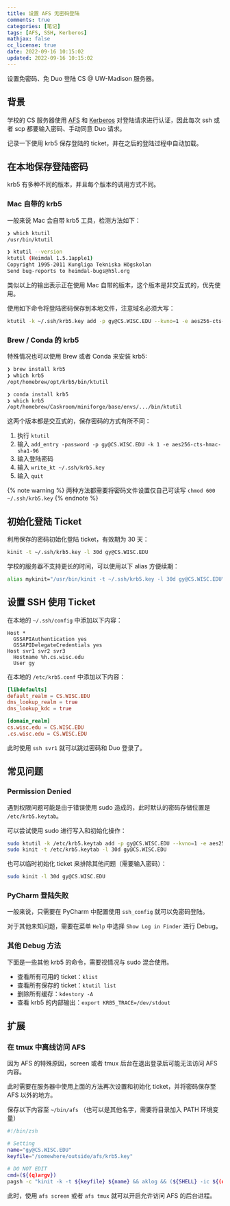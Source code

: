 ```yaml
---
title: 设置 AFS 无密码登陆
comments: true
categories: [笔记]
tags: [AFS, SSH, Kerberos]
mathjax: false
cc_license: true
date: 2022-09-16 10:15:02
updated: 2022-09-16 10:15:02
---
```


设置免密码、免 Duo 登陆 CS @ UW-Madison 服务器。

<!--more-->

## 背景

学校的 CS 服务器使用 [AFS](https://en.wikipedia.org/wiki/Andrew_File_System) 和 [Kerberos](https://web.mit.edu/kerberos/) 对登陆请求进行认证，因此每次 ssh 或者 scp 都要输入密码、手动同意 Duo 请求。

记录一下使用 krb5 保存登陆的 ticket，并在之后的登陆过程中自动加载。

## 在本地保存登陆密码

krb5 有多种不同的版本，并且每个版本的调用方式不同。

### Mac 自带的 krb5

一般来说 Mac 会自带 krb5 工具，检测方法如下：

```bash
❯ which ktutil
/usr/bin/ktutil

❯ ktutil --version
ktutil (Heimdal 1.5.1apple1)
Copyright 1995-2011 Kungliga Tekniska Högskolan
Send bug-reports to heimdal-bugs@h5l.org
```

类似以上的输出表示正在使用 Mac 自带的版本，这个版本是非交互式的，优先使用。

使用如下命令将登陆密码保存到本地文件，注意域名必须大写：

```bash
ktutil -k ~/.ssh/krb5.key add -p gy@CS.WISC.EDU --kvno=1 -e aes256-cts-hmac-sha1-96
```

### Brew / Conda 的 krb5

特殊情况也可以使用 Brew 或者 Conda 来安装 krb5:

```bash
❯ brew install krb5
❯ which krb5
/opt/homebrew/opt/krb5/bin/ktutil

❯ conda install krb5
❯ which krb5
/opt/homebrew/Caskroom/miniforge/base/envs/.../bin/ktutil
```

这两个版本都是交互式的，保存密码的方式有所不同：

1. 执行 `ktutil`
2. 输入 `add_entry -password -p gy@CS.WISC.EDU -k 1 -e aes256-cts-hmac-sha1-96`
3. 输入登陆密码
4. 输入 `write_kt ~/.ssh/krb5.key`
5. 输入 `quit`

{% note warning %}
两种方法都需要将密码文件设置仅自己可读写 `chmod 600 ~/.ssh/krb5.key`
{% endnote %}

## 初始化登陆 Ticket

利用保存的密码初始化登陆 ticket，有效期为 30 天：

```bash
kinit -t ~/.ssh/krb5.key -l 30d gy@CS.WISC.EDU
```

学校的服务器不支持更长的时间，可以使用以下 alias 方便续期：

```sh
alias mykinit="/usr/bin/kinit -t ~/.ssh/krb5.key -l 30d gy@CS.WISC.EDU"
```

## 设置 SSH 使用 Ticket

在本地的 `~/.ssh/config` 中添加以下内容：

```
Host *
  GSSAPIAuthentication yes
  GSSAPIDelegateCredentials yes
Host svr1 svr2 svr3
  Hostname %h.cs.wisc.edu
  User gy
```

在本地的 `/etc/krb5.conf` 中添加以下内容：

```toml
[libdefaults]
default_realm = CS.WISC.EDU
dns_lookup_realm = true
dns_lookup_kdc = true

[domain_realm]
cs.wisc.edu = CS.WISC.EDU
.cs.wisc.edu = CS.WISC.EDU
```

此时使用 `ssh svr1` 就可以跳过密码和 Duo 登录了。

## 常见问题

### Permission Denied

遇到权限问题可能是由于错误使用 sudo 造成的，此时默认的密码存储位置是 `/etc/krb5.keytab`。

可以尝试使用 sudo 进行写入和初始化操作：

```sh
sudo ktutil -k /etc/krb5.keytab add -p gy@CS.WISC.EDU --kvno=1 -e aes256-cts-hmac-sha1-96
sudo kinit -t /etc/krb5.keytab -l 30d gy@CS.WISC.EDU
```

也可以临时初始化 ticket 来排除其他问题（需要输入密码）：

```sh
sudo kinit -l 30d gy@CS.WISC.EDU
```

### PyCharm 登陆失败

一般来说，只需要在 PyCharm 中配置使用 `ssh_config` 就可以免密码登陆。

对于其他未知问题，需要在菜单 `Help` 中选择 `Show Log in Finder` 进行 Debug。

### 其他 Debug 方法

下面是一些其他 krb5 的命令，需要视情况与 sudo 混合使用。

* 查看所有可用的 ticket：`klist`
* 查看所有保存的 ticket：`ktutil list`
* 删除所有缓存：`kdestory -A`
* 查看 krb5 的内部输出：`export KRB5_TRACE=/dev/stdout`

## 扩展

### 在 tmux 中离线访问 AFS

因为 AFS 的特殊原因，screen 或者 tmux 后台在退出登录后可能无法访问 AFS 内容。

此时需要在服务器中使用上面的方法再次设置和初始化 ticket，并将密码保存至 AFS 以外的地方。

保存以下内容至 `~/bin/afs` （也可以是其他名字，需要将目录加入 PATH 环境变量）

```sh
#!/bin/zsh

# Setting
name="gy@CS.WISC.EDU"
keyfile="/somewhere/outside/afs/krb5.key"

# DO NOT EDIT
cmd=(${(q)argv})
pagsh -c "kinit -k -t ${keyfile} ${name} && aklog && (${SHELL} -ic ${(qq)cmd}; kdestroy)"
```

此时，使用 `afs screen` 或者 `afs tmux` 就可以开启允许访问 AFS 的后台进程。
